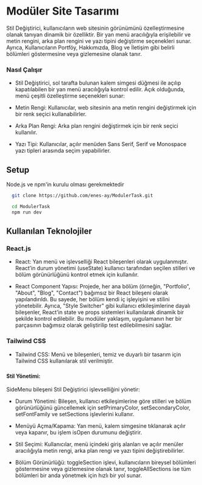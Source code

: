 # Modüler Site Tasarımı

Stil Değiştirici, kullanıcıların web sitesinin görünümünü özelleştirmesine olanak tanıyan dinamik bir özelliktir. Bir yan menü aracılığıyla erişilebilir ve metin rengini, arka plan rengini ve yazı tipini değiştirme seçenekleri sunar. Ayrıca, Kullanıcıların Portföy, Hakkımızda, Blog ve İletişim gibi belirli bölümleri göstermesine veya gizlemesine olanak tanır.

### Nasıl Çalışır
- Stil Değiştirici, sol tarafta bulunan kalem simgesi düğmesi ile açılıp kapatılabilen bir yan menü aracılığıyla kontrol edilir. Açık olduğunda, menü çeşitli özelleştirme seçenekleri sunar:

- Metin Rengi: Kullanıcılar, web sitesinin ana metin rengini değiştirmek için bir renk seçici kullanabilirler.
- Arka Plan Rengi: Arka plan rengini değiştirmek için bir renk seçici kullanılır.
- Yazı Tipi: Kullanıcılar, açılır menüden Sans Serif, Serif ve Monospace yazı tipleri arasında seçim yapabilirler.



## Setup
Node.js ve npm'in kurulu olması gerekmektedir
```bash
  git clone https://github.com/enes-ay/ModulerTask.git
```
```bash
  cd ModulerTask
  npm run dev
```
## Kullanılan Teknolojiler
### React.js
- React: Yan menü ve işlevselliği React bileşenleri olarak uygulanmıştır. React’in durum yönetimi (useState) kullanıcı tarafından seçilen stilleri ve bölüm görünürlüğünü kontrol etmek için kullanılır.

- React Component Yapısı: Projede, her ana bölüm (örneğin, "Portfolio", "About", "Blog", "Contact") bağımsız bir React bileşeni olarak yapılandırıldı. Bu sayede, her bölüm kendi iç işleyişini ve stilini yönetebilir. Ayrıca, "Style Switcher" gibi kullanıcı etkileşimlerine dayalı bileşenler, React’in state ve props sistemleri kullanılarak dinamik bir şekilde kontrol edilebilir. Bu modüler yaklaşım, uygulamanın her bir parçasının bağımsız olarak geliştirilip test edilebilmesini sağlar.

### Tailwind CSS
- Tailwind CSS: Menü ve bileşenleri, temiz ve duyarlı bir tasarım için Tailwind CSS kullanılarak stil verilmiştir.
### 

#### Stil Yönetimi:
SideMenu bileşeni Stil Değiştirici işlevselliğini yönetir:

- Durum Yönetimi: Bileşen, kullanıcı etkileşimlerine göre stilleri ve bölüm görünürlüğünü güncellemek için setPrimaryColor, setSecondaryColor, setFontFamily ve setSections işlevlerini kullanır.

- Menüyü Açma/Kapama: Yan menü, kalem simgesine tıklanarak açılır veya kapanır, bu işlem isOpen durumunu değiştirir.

- Stil Seçimi: Kullanıcılar, menü içindeki giriş alanları ve açılır menüler aracılığıyla metin rengi, arka plan rengi ve yazı tipini değiştirebilirler.

- Bölüm Görünürlüğü: toggleSection işlevi, kullanıcıların bireysel bölümleri göstermesine veya gizlemesine olanak tanır, toggleAllSections ise tüm bölümleri bir anda yönetmek için hızlı bir yol sunar.



